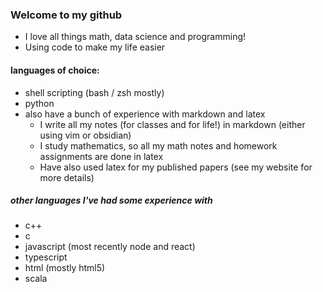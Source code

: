 ### Welcome to my github
- I love all things math, data science and programming!
- Using code to make my life easier

#### languages of choice:
- shell scripting (bash / zsh mostly)
- python
- also have a bunch of experience with markdown and latex
    - I write all my notes (for classes and for life!) in markdown (either using vim or obsidian)
    - I study mathematics, so all my math notes and homework assignments are done in latex
    - Have also used latex for my published papers (see my website for more details)

##### other languages I've had some experience with
- c++
- c
- javascript (most recently node and react)
- typescript
- html (mostly html5)
- scala
